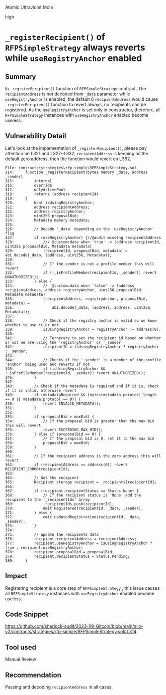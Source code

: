 Atomic Ultraviolet Mole

high

# ````_registerRecipient()```` of ````RFPSimpleStrategy```` always reverts while ````useRegistryAnchor```` enabled
## Summary
In ````_registerRecipient()```` function of ````RFPSimpleStrategy```` contract, The ````recipientAddress```` is not decoded from ````_data```` parameter while ````useRegistryAnchor```` is enabled, the default 0 ````recipientAddress```` would cause ````_registerRecipient()```` function to revert always, no recipients can be registered. As the ````useRegistryAnchor```` is set only in constructor, therefore, all ````RFPSimpleStrategy```` instances with ````useRegistryAnchor```` enabled become useless.

## Vulnerability Detail
Let's look at the implementation of ````_registerRecipient()````, please pay attention on L321 and L327~L332, ````recipientAddress```` is keeping as the default zero address, then the function would revert on L362.
```solidity
File: contracts\strategies\rfp-simple\RFPSimpleStrategy.sol
314:     function _registerRecipient(bytes memory _data, address _sender)
315:         internal
316:         override
317:         onlyActivePool
318:         returns (address recipientId)
319:     {
320:         bool isUsingRegistryAnchor;
321:         address recipientAddress;
322:         address registryAnchor;
323:         uint256 proposalBid;
324:         Metadata memory metadata;
325: 
326:         // Decode '_data' depending on the 'useRegistryAnchor' flag
327:         if (useRegistryAnchor) {//@audit missing recipientAddress
328:             /// @custom:data when 'true' -> (address recipientId, uint256 proposalBid, Metadata metadata)
329:             (recipientId, proposalBid, metadata) = abi.decode(_data, (address, uint256, Metadata));
330: 
331:             // If the sender is not a profile member this will revert
332:             if (!_isProfileMember(recipientId, _sender)) revert UNAUTHORIZED();
333:         } else {
334:             //  @custom:data when 'false' -> (address recipientAddress, address registryAnchor, uint256 proposalBid, Metadata metadata)
335:             (recipientAddress, registryAnchor, proposalBid, metadata) =
336:                 abi.decode(_data, (address, address, uint256, Metadata));
337: 
338:             // Check if the registry anchor is valid so we know whether to use it or not
339:             isUsingRegistryAnchor = registryAnchor != address(0);
340: 
341:             // Ternerary to set the recipient id based on whether or not we are using the 'registryAnchor' or '_sender'
342:             recipientId = isUsingRegistryAnchor ? registryAnchor : _sender;
343: 
344:             // Checks if the '_sender' is a member of the profile 'anchor' being used and reverts if not
345:             if (isUsingRegistryAnchor && !_isProfileMember(recipientId, _sender)) revert UNAUTHORIZED();
346:         }
347: 
348:         // Check if the metadata is required and if it is, check if it is valid, otherwise revert
349:         if (metadataRequired && (bytes(metadata.pointer).length == 0 || metadata.protocol == 0)) {
350:             revert INVALID_METADATA();
351:         }
352: 
353:         if (proposalBid > maxBid) {
354:             // If the proposal bid is greater than the max bid this will revert
355:             revert EXCEEDING_MAX_BID();
356:         } else if (proposalBid == 0) {
357:             // If the proposal bid is 0, set it to the max bid
358:             proposalBid = maxBid;
359:         }
360: 
361:         // If the recipient address is the zero address this will revert
362:         if (recipientAddress == address(0)) revert RECIPIENT_ERROR(recipientId);
363: 
364:         // Get the recipient
365:         Recipient storage recipient = _recipients[recipientId];
366: 
367:         if (recipient.recipientStatus == Status.None) {
368:             // If the recipient status is 'None' add the recipient to the '_recipientIds' array
369:             _recipientIds.push(recipientId);
370:             emit Registered(recipientId, _data, _sender);
371:         } else {
372:             emit UpdatedRegistration(recipientId, _data, _sender);
373:         }
374: 
375:         // update the recipients data
376:         recipient.recipientAddress = recipientAddress;
377:         recipient.useRegistryAnchor = isUsingRegistryAnchor ? true : recipient.useRegistryAnchor;
378:         recipient.proposalBid = proposalBid;
379:         recipient.recipientStatus = Status.Pending;
380:     }

```



## Impact
Registering recipient is a core step of ````RFPSimpleStrategy```` , this issue causes all ````RFPSimpleStrategy```` instances with ````useRegistryAnchor```` enabled become useless.

## Code Snippet
https://github.com/sherlock-audit/2023-09-Gitcoin/blob/main/allo-v2/contracts/strategies/rfp-simple/RFPSimpleStrategy.sol#L314

## Tool used

Manual Review

## Recommendation
Passing and decoding ````recipientAddress```` in all cases.